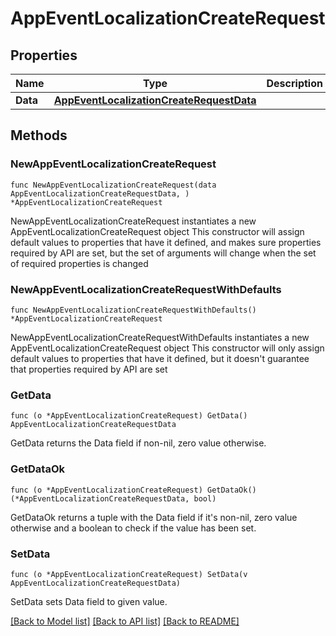 # AppEventLocalizationCreateRequest

## Properties

Name | Type | Description | Notes
------------ | ------------- | ------------- | -------------
**Data** | [**AppEventLocalizationCreateRequestData**](AppEventLocalizationCreateRequestData.md) |  | 

## Methods

### NewAppEventLocalizationCreateRequest

`func NewAppEventLocalizationCreateRequest(data AppEventLocalizationCreateRequestData, ) *AppEventLocalizationCreateRequest`

NewAppEventLocalizationCreateRequest instantiates a new AppEventLocalizationCreateRequest object
This constructor will assign default values to properties that have it defined,
and makes sure properties required by API are set, but the set of arguments
will change when the set of required properties is changed

### NewAppEventLocalizationCreateRequestWithDefaults

`func NewAppEventLocalizationCreateRequestWithDefaults() *AppEventLocalizationCreateRequest`

NewAppEventLocalizationCreateRequestWithDefaults instantiates a new AppEventLocalizationCreateRequest object
This constructor will only assign default values to properties that have it defined,
but it doesn't guarantee that properties required by API are set

### GetData

`func (o *AppEventLocalizationCreateRequest) GetData() AppEventLocalizationCreateRequestData`

GetData returns the Data field if non-nil, zero value otherwise.

### GetDataOk

`func (o *AppEventLocalizationCreateRequest) GetDataOk() (*AppEventLocalizationCreateRequestData, bool)`

GetDataOk returns a tuple with the Data field if it's non-nil, zero value otherwise
and a boolean to check if the value has been set.

### SetData

`func (o *AppEventLocalizationCreateRequest) SetData(v AppEventLocalizationCreateRequestData)`

SetData sets Data field to given value.



[[Back to Model list]](../README.md#documentation-for-models) [[Back to API list]](../README.md#documentation-for-api-endpoints) [[Back to README]](../README.md)


